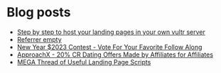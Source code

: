 # Blog posts
<!-- BLOG-POST-LIST:START -->
- [Step by step to host your landing pages in your own vultr server](https://afflift.com/f/threads/step-by-step-to-host-your-landing-pages-in-your-own-vultr-server.4044/)
- [Referrer empty](https://afflift.com/f/threads/referrer-empty.10395/)
- [New Year $2023 Contest - Vote For Your Favorite Follow Along](https://afflift.com/f/threads/new-year-2023-contest-vote-for-your-favorite-follow-along.10333/)
- [ApproachX - 20% CR Dating Offers Made by Affiliates for Affiliates](https://afflift.com/f/threads/approachx-20-cr-dating-offers-made-by-affiliates-for-affiliates.9381/)
- [MEGA Thread of Useful Landing Page Scripts](https://afflift.com/f/threads/mega-thread-of-useful-landing-page-scripts.2595/)
<!-- BLOG-POST-LIST:END -->
